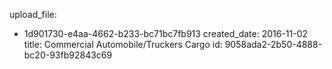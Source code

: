 upload_file:
  - 1d901730-e4aa-4662-b233-bc71bc7fb913
created_date: 2016-11-02
title: Commercial Automobile/Truckers Cargo
id: 9058ada2-2b50-4888-bc20-93fb92843c69
